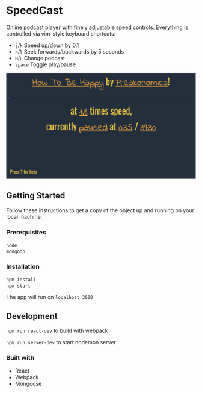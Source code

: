 # SpeedCast

Online podcast player with finely adjustable speed controls. Everything is controlled via vim-style keyboard shortcuts:
* `j`/`k` Speed up/down by 0.1
* `h`/`l` Seek forwards/backwards by 5 seconds
* `H`/`L` Change podcast
* `space` Toggle play/pause

![screenshot](./assets/screenshot.png)

## Getting Started

Follow these instructions to get a copy of the object up and running on your local machine.

### Prerequisites

```
node
mongodb
```

### Installation

```
npm install
npm start
```

The app will run on `localhost:3000`

## Development
`npm run react-dev` to build with webpack

`npm run server-dev` to start nodemon server

### Built with
* React
* Webpack
* Mongoose
